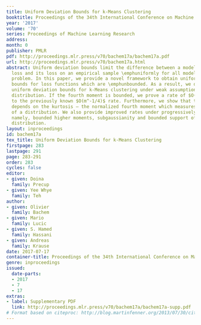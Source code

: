 ```yaml
---
title: Uniform Deviation Bounds for k-Means Clustering
booktitle: Proceedings of the 34th International Conference on Machine Learning
year: '2017'
volume: '70'
series: Proceedings of Machine Learning Research
address: 
month: 0
publisher: PMLR
pdf: http://proceedings.mlr.press/v70/bachem17a/bachem17a.pdf
url: http://proceedings.mlr.press/v70/bachem17a.html
abstract: Uniform deviation bounds limit the difference between a model’s expected
  loss and its loss on an empirical sample \emphuniformly for all models in a learning
  problem. In this paper, we provide a novel framework to obtain uniform deviation
  bounds for loss functions which are \emphunbounded. As a result, we obtain competitive
  uniform deviation bounds for k-Means clustering under weak assumptions on the underlying
  distribution. If the fourth moment is bounded, we prove a rate of $O(m^-1/2)$ compared
  to the previously known $O(m^-1/4)$ rate. Furthermore, we show that the rate also
  depends on the kurtosis – the normalized fourth moment which measures the “tailedness”
  of a distribution. We also provide improved rates under progressively stronger assumptions,
  namely, bounded higher moments, subgaussianity and bounded support of the underlying
  distribution.
layout: inproceedings
id: bachem17a
tex_title: Uniform Deviation Bounds for k-Means Clustering
firstpage: 283
lastpage: 291
page: 283-291
order: 283
cycles: false
editor:
- given: Doina
  family: Precup
- given: Yee Whye
  family: Teh
author:
- given: Olivier
  family: Bachem
- given: Mario
  family: Lucic
- given: S. Hamed
  family: Hassani
- given: Andreas
  family: Krause
date: 2017-07-17
container-title: Proceedings of the 34th International Conference on Machine Learning
genre: inproceedings
issued:
  date-parts:
  - 2017
  - 7
  - 17
extras:
- label: Supplementary PDF
  link: http://proceedings.mlr.press/v70/bachem17a/bachem17a-supp.pdf
# Format based on citeproc: http://blog.martinfenner.org/2013/07/30/citeproc-yaml-for-bibliographies/
---
```

